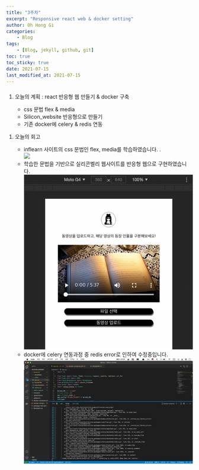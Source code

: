 ```yaml
---
title: "3주차"
excerpt: "Responsive react web & docker setting"
author: Oh Hong Gi
categories:
    - Blog
tags:
    - [Blog, jekyll, github, git]
toc: true
toc_sticky: true
date: 2021-07-15
last_modified_at: 2021-07-15
---
```

<html>
    <body>
        <div style="text-align: left">
            <h3>
                <p></p>
            </h3>
            <ol start="1">
                <li>오늘의 계획 : react 반응형 웹 만들기 & docker 구축</li>
                    <ul>
                        <li> css 문법 flex & media</li>
                        <li> Silicon_website 반응형으로 만들기</li>
                        <li> 기존 docker에 celery & redis 연동</li>
                    </ul>
            </ol>
            <ol>
                <li>오늘의 회고</li>
                    <ul>
                        <li> inflearn 사이트의 css 문법인 flex, media를 학습하였습니다. .</li>
                        <img src = "/assets/images/ week3/flex&media.png">
                        <li> 학습한 문법을 기반으로 실리콘벨리 웹사이트를 반응형 웹으로 구현하였습니다. </li>
                        <img src = "/assets/images/week3/Responsive_web.png">
                        <li> docker에 celery 연동과정 중 redis error로 인하여 수정중입니다.</li>
                        <img src = "/assets/images/week3/redis_error.png">
                    </ul>
            </ol>
        </div>
    </body>
</html>
